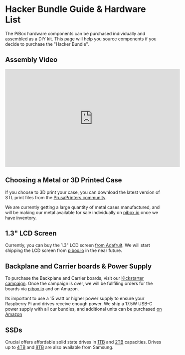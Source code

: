 # Hacker Bundle Guide & Hardware List

The PiBox hardware components can be purchased individually and assembled as a DIY kit. This page will help you source components if you decide to purchase the "Hacker Bundle".

## Assembly Video

<iframe width="560" height="315" src="https://www.youtube.com/embed/kOxS-WSTDSs" title="YouTube video player" frameborder="0" allow="accelerometer; autoplay; clipboard-write; encrypted-media; gyroscope; picture-in-picture" allowfullscreen></iframe>

## Choosing a Metal or 3D Printed Case

If you choose to 3D print your case, you can download the latest version of STL print files from the [PrusaPrinters community](https://www.prusaprinters.org/prints/82471-pibox-clamshells/files).

We are currently getting a large quantity of metal cases manufactured, and will be making our metal available for sale individually on [pibox.io](https://pibox.io) once we have inventory.

## 1.3" LCD Screen

Currently, you can buy the 1.3" LCD screen [from Adafruit](https://www.adafruit.com/product/4520). We will start shipping the LCD screen from [pibox.io](https://pibox.io) in the near future.

## Backplane and Carrier boards & Power Supply

To purchase the Backplane and Carrier boards, visit our [Kickstarter campaign](https://www.kickstarter.com/projects/pastudan/pibox-a-modular-raspberry-pi-storage-server). Once the campaign is over, we will be fullfiling orders for the boards via [pibox.io](https://pibox.io) and on Amazon.

Its important to use a 15 watt or higher power supply to ensure your Raspberry Pi and drives receive enough power. We ship a 17.5W USB-C power supply with all our bundles, and additional units can be purchased [on Amazon](https://amzn.to/3mAahEu)

## SSDs

Crucial offers affordable solid state drives in [1TB](https://amzn.to/3CEE3NY) and [2TB](https://amzn.to/3EyBAoY) capacities. Drives up to [4TB](https://amzn.to/3mCRvwA) and [8TB](https://amzn.to/3CFLwfK) are also available from Samsung.
